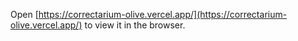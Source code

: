 Open [https://correctarium-olive.vercel.app/](https://correctarium-olive.vercel.app/) to view it in the browser.